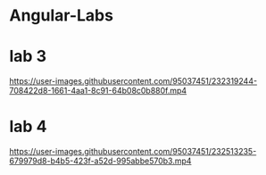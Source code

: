 # Angular-Labs

# lab 3



https://user-images.githubusercontent.com/95037451/232319244-708422d8-1661-4aa1-8c91-64b08c0b880f.mp4

# lab 4



https://user-images.githubusercontent.com/95037451/232513235-679979d8-b4b5-423f-a52d-995abbe570b3.mp4

